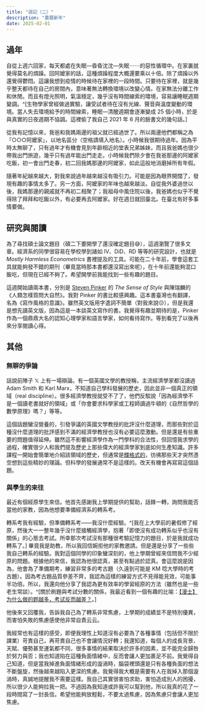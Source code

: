 ```yaml
---
title: "週記（二）"
description: "農曆新年"
date: 2025-02-01
---
```


## 過年

自從上週六回家，每天都處在失眠—昏昏沈沈—失眠⋯⋯的惡性循環中。在家裏就覺得莫名的煩躁。回阿嬤家的話，這種煩躁程度大概還要乘以十倍。除了煩躁以外還覺得鬱悶。這讓我想到疫情的時候待在家裡的一段時間。只要待在家裡，就是幾乎整天都待在自己的房間內，意味著無法轉換環境以改變心情。在家無法分離工作和休閒。而且有燈光照明，氣溫穩定，幾乎沒有時間線索的環境，容易讓睡眠週期變調。^[生物學家曾經做過實驗，讓受試者待在沒有光線、聲音與溫度變動的環境。當人失去環境給予的時間線索，睡眠—清醒週期會逐漸變成 25 個小時，於是與真實的日夜週期不協調。這裡偷了我自己 2021 年 6 月的臉書文的幾句話。]

從我有記憶以來，我爸和我媽兩邊的祖父就已經過世了。所以兩邊他們都稱之為「○○○阿嬤家」，以地名區分（空格請填入地名）。小時候我很期待過年。因為平時太無聊了，只有過年才有機會見到年齡相近的堂表兄弟姊妹，而且我爸媽也很少帶我出門旅遊，幾乎只有過年能出門走走。小時候我們除夕會在我爸那邊的阿嬤家吃飯，初一會出門走春，初二回我媽那邊的阿嬤家，如此這般地消磨掉所有年假。

隨著年紀越來越大，對我來說過年越來越沒有吸引力。可能是因為眼界開闊了，發現有趣的事情太多了。另一方面，阿嬤家的年味也越來越淡。自從我外婆過世以後，我媽那邊的親戚就不再初二相聚了；我祖母中風住院以後，我爸媽也似乎不覺得除了拜拜和吃飯以外，有必要再去阿嬤家。好在週日就回臺北。在臺北有好多事情要做。

## 研究與閱讀

為了尋找碩士論文題目（碩二下要開學了還沒確定題目😅），這週瀏覽了很多文章。經濟系的同學很容易在學校學到諸如 IV、DiD、RD 等等的研究設計，也就是 *Mostly Harmless Econometrics* 書裡提及的工具。可能在二十年前，學會這套工具就能夠發不錯的期刊（畢竟當時那本書都還沒寫出來呢），在十年前還能夠混口飯吃，但現在已經不夠了。希望開學前我能找到一些有趣的題目。

這週開始讀兩本書，分別是 [Steven Pinker](https://zh.wikipedia.org/zh-tw/%E6%96%AF%E8%92%82%E8%8A%AC%C2%B7%E5%B9%B3%E5%85%8B) 的 *The Sense of Style* 與陳瑞麟的《人類怎樣質問大自然》。我對 Pinker 的書比較感興趣。這本書臺灣也有翻譯，名為《寫作風格的意識》。雖然英文版用字遣詞不簡單（對我來說😔），但是我還是想先讀英文版，因為這是一本談英文寫作的書。我覺得有趣並期待的是，Pinker 作為一個鼎鼎大名的認知心理學家和語言學家，如何看待寫作。等到看完了以後再來分享閱讀心得。

## 其他

### 無聊的爭論

話說前陣子 𝕏 上有一場辯論。有一個英國文學的教授稱，主流經濟學家都沒讀過 Adam Smith 和 Karl Marx，不知道自己學科發展的歷史，因此並非一個<span class="emphasis" id="emphasizedText">真正的領域</span>（real discipline）。很多經濟學教授就受不了了，他們反駁說「因為經濟學不是一個讀老書就好的領域」或「你會要求科學家或工程師讀過牛頓的《自然哲學的數學原理》嗎？」等等。
  
這個話題蠻沒營養的，引發爭議的英國文學教授的批評沒什麼道理，而那些對於這種沒什麼道理的批評感到不滿的經濟學教授也沒有必要這麼激動。但是還是有些重要的問題值得延伸。雖然這不影響經濟學作為一門學科的合法性，但回憶我求學的過程，確實很少人和我們提及歷史上那些偉大的經濟學家到底如何生產知識。許多課程一開始會簡單地介紹該領域的歷史，但通常是[輝格式的](https://zh.wikipedia.org/zh-tw/%E8%BE%89%E6%A0%BC%E5%8F%B2)，彷彿那些天才突然憑空想到這些精妙的理論。但科學的發展通常不是這樣的。改天有機會再寫寫這個話題。

### 與學生的來往

最近有個經原學生來信。他首先感謝我上學期提供的幫助，話鋒一轉，詢問我能否當他的家教，因為他想要準備經濟系的轉系考。

轉系考我有經驗，但<span class="emphasis" id="emphasizedText">準備</span>轉系考——我沒什麼經驗。^[我在上大學前的暑假修了經原，然後大一一整年幾乎沒什麼接觸經濟學，抱著「即使沒有成功轉系似乎也沒有關係」的心態去考試。所幸那次考試沒有那種很考驗記憶力的題目，於是我就成功轉系了。] 畢竟我是助教，所以我回信婉拒他的家教邀請。但是還是分享了一些些我自己轉系的經驗。我對這個同學的印象蠻深刻的，他上學期曾經來信問我不少經原的問題。根據他的來信，我認為他很認真，甚至有點過於認真。會這麼說是因為，他會為了準備期考，練習非常多的考古題（久遠到可能是 KM 唸大學時的考古題）。因為考古題品質參差不齊，我認為這樣的練習方式不見得能見效，可能事半功倍。所以，我還向他分享了我認為更有效率的學習經原的方法（雖然也是一些老生常談）。^[關於刷題與考試分數的關係，我最近看到一個有趣的比喻：[【漫士】为什么做的题越多，考试反而越差？](https://youtu.be/bZeL1IDM4PM?si=ucZyrjVQ_VyQZce6)。]

他後來又回覆我，告訴我自己為了轉系非常焦慮，上學期的成績並不是特別優異，而害怕失敗的焦慮感使他非常自責云云。

我經常也有這樣的感受，即便我理性上知道沒有必要為了各種事情（包括但不限於課業）苛責自己，再苛責自己也不會讓情況好轉；我還知道，每個人的成長背景、天賦、優勢甚至運氣都不同，很多事情的結果取決於許多的因素，並不能完全歸咎於努力與否；我也知道陷在這種負面情緒中，反而會讓人更加裹足不前。我覺得自己知道，但是當我掉進負面情緒形成的漩渦時，腦袋裡頭還是只有各種負面的想法不斷盤旋，然後越來越陷入更深的焦慮。我覺得我大概是需要有人在我掉入那個漩渦時，真誠地提醒我不需要這樣。我自己其實很害怕求助，害怕造成別人的困擾，所以很少人能夠拉我一把。不過因為我知道或許我可以幫到他，所以我真的花了一段時間寫了一封長信。希望他能夠放輕鬆，不要太過焦慮，因為焦慮只會讓人更加焦慮。